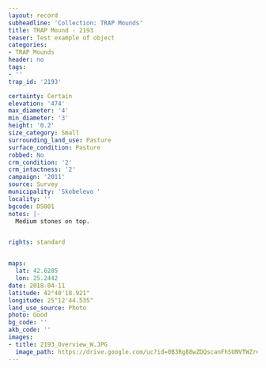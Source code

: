 ```yaml
---
layout: record
subheadline: 'Collection: TRAP Mounds'
title: TRAP Mound - 2193
teaser: Test example of object
categories:
- TRAP Mounds
header: no
tags:
- ''
trap_id: '2193'

certainty: Certain
elevation: '474'
max_diameter: '4'
min_diameter: '3'
height: '0.2'
size_category: Small
surrounding_land_use: Pasture
surface_condition: Pasture
robbed: No
crm_condition: '2'
crm_intactness: '2'
campaign: '2011'
source: Survey
municipality: 'Skobelevo '
locality: ''
bgcode: DS001
notes: |-
  Medium stones on top.


rights: standard


maps:
  lat: 42.6285
  lon: 25.2442
date: 2018-04-11
latitude: 42°40'18.921"
longitude: 25°12'44.535"
land_use_source: Photo
photo: Good
bg_code: ''
akb_code: ''
images:
- title: 2193_Overview_W.JPG
  image_path: https://drive.google.com/uc?id=0B3Rg88wZDQscanFhSUNVTWZreW8
---
```

